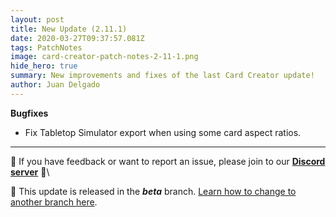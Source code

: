 ```yaml
---
layout: post
title: New Update (2.11.1)
date: 2020-03-27T09:37:57.081Z
tags: PatchNotes
image: card-creator-patch-notes-2-11-1.png
hide_hero: true
summary: New improvements and fixes of the last Card Creator update!
author: Juan Delgado
---
```

<!--StartFragment-->

**Bugfixes**

* Fix Tabletop Simulator export when using some card aspect ratios.

---

📌 If you have feedback or want to report an issue, please join to our **[Discord server](http://discord.gg/pixelatto)** 💬\

📌 This update is released in the ***beta*** branch. [Learn how to change to another branch here](/blog/beta-and-legacy-versions).